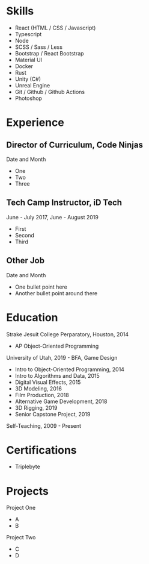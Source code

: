 # Skills

- React (HTML / CSS / Javascript)
- Typescript
- Node
- SCSS / Sass / Less
- Bootstrap / React Bootstrap
- Material UI
- Docker
- Rust
- Unity (C#)
- Unreal Engine
- Git / Github / Github Actions
- Photoshop

# Experience

<div class="two-columns" id="jobs">

<div>

## Director of Curriculum, Code Ninjas

Date and Month

- One
- Two
- Three

</div>

<div>

## Tech Camp Instructor, iD Tech

June - July 2017, June - August 2019

- First
- Second
- Third

</div>

<div>

## Other Job

Date and Month

- One bullet point here
- Another bullet point around there

</div>

</div>

<div class="two-columns">

<div>

# Education

Strake Jesuit College Perparatory, Houston, 2014

- AP Object-Oriented Programming

University of Utah, 2019 - BFA, Game Design

- Intro to Object-Oriented Programming, 2014
- Intro to Algorithms and Data, 2015
- Digital Visual Effects, 2015
- 3D Modeling, 2016
- Film Production, 2018
- Alternative Game Development, 2018
- 3D Rigging, 2019
- Senior Capstone Project, 2019

Self-Teaching, 2009 - Present

</div>

<div>

# Certifications

- Triplebyte

# Projects

Project One

- A
- B

Project Two

- C
- D

</div>

</div>
